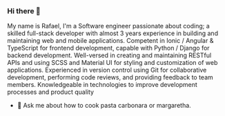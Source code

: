 ### Hi there 👋

My name is Rafael, I'm a Software engineer passionate about coding; a skilled full-stack developer with almost 3 years experience in building and maintaining web and mobile applications. Competent in Ionic / Angular & TypeScript for frontend development, capable with Python / Django for backend development. Well-versed in creating and maintaining RESTful APIs and using SCSS and Material UI for styling and customization of web applications. Experienced in version control using Git for collaborative development, performing code reviews, and providing feedback to team members. Knowledgeable in technologies to improve development processes and product quality
- 💬 Ask me about how to cook pasta carbonara or margaretha.
